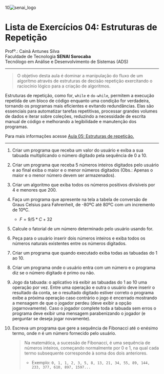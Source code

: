 10![senai_logo](https://transparencia.sp.senai.br/Content/img/logo-senai.png)

# Lista de Exercícios 04: Estruturas de Repetição 

Profº.: Cainã Antunes Silva  
Faculdade de Tecnologia **SENAI Sorocaba**  
Tecnólogo em Análise e Desenvolvimento de Sistemas (ADS)
___


> O objetivo desta aula é dominar a manipulação do fluxo de um algorítmo através de estruturas de decisão repetição exercitando o raciocínio lógico para a criação de algoritmos.

Estruturas de repetição, como for, ```while``` e ```do-while```, permitem a execução repetida de um bloco de código enquanto uma condição for verdadeira, tornando os programas mais eficientes e evitando redundâncias. Elas são essenciais para automatizar tarefas repetitivas, processar grandes volumes de dados e iterar sobre coleções, reduzindo a necessidade de escrita manual de código e melhorando a legibilidade e manutenção dos programas.

Para mais informações acesse [Aula 05: Estruturas de repetição.](https://cainaantunes.notion.site/Aula-05-Estruturas-de-repeti-o-189bde521b3b80078888c7e491d7a79e?pvs=4)

***

1. Criar um programa que receba um valor do usuário e exiba a sua tabuada multiplicando o número digitado pela sequência de 0 a 10.

2. Criar um programa que receba 5 números inteiros digitados pelo usuário e ao final exiba o maior e o menor números digitados (Obs.: Apenas o maior e o menor número devem ser armazenados).

3. Criar um algoritmo que exiba todos os números positivos divisíveis por 4 e menores que 200.

4. Faça um programa que apresente na tela a tabela de conversão de Graus Celsius para Fahrenheit, de -80ºC até 80ºC com um incremento de 10ºC.

    - $F = 9/5*C+32$

5. Calcule o fatorial de um número determinado pelo usuário usando for.

6. Peça para o usuário inserir dois números inteiros e exiba todos os números naturais existentes entre os números digitados.

7. Criar um programa que quando executado exiba todas as tabuadas do 1 ao 10.

8. Criar um programa onde o usuário entra com um número e o programa diz se o número digitado é primo ou não.

9. Jogo da tabuada: o aplicativo irá exibir as tabuadas do 1 ao 10 uma operação por vez. Entre uma operação e outra o usuário deve inserir o resultado da conta, se o resultado digitado estiver correto o programa exibe a próxima operação caso contrário o jogo é encerrado mostrando a mensagem de que o jogador perdeu (deve exibir a opção jogarnovamente). Caso o jogador complete toda a tabuada sem erros o programa deve exibir uma mensagem parabenizando o jogador (e perguntar se deseja jogar novamente).

10. Escreva um programa que gere a sequência de Fibonacci até o enésimo termo, onde $n$ é um número fornecido pelo usuário. 
    >Na matemática, a sucessão de Fibonacci, é uma sequência de números inteiros, começando normalmente por 0 e 1, na qual cada termo subsequente corresponde à soma dos dois anteriores.
    > - Exemplo: 
        ```0, 1, 1, 2, 3, 5, 8, 13, 21, 34, 55, 89, 144, 233, 377, 610, 897, 1597...```

